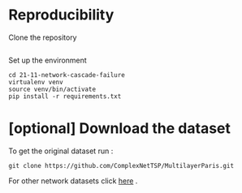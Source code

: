 # Reproducibility

Clone the repository

```

```

Set up the environment 

```
cd 21-11-network-cascade-failure
virtualenv venv
source venv/bin/activate
pip install -r requirements.txt
```

# [optional] Download the dataset

To get the original dataset run :

```
git clone https://github.com/ComplexNetTSP/MultilayerParis.git
```

For other network datasets click [here](https://icon.colorado.edu/#!/networks) .
